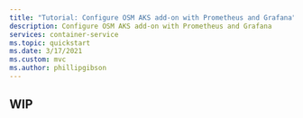 ```yaml
---
title: "Tutorial: Configure OSM AKS add-on with Prometheus and Grafana"
description: Configure OSM AKS add-on with Prometheus and Grafana
services: container-service
ms.topic: quickstart
ms.date: 3/17/2021
ms.custom: mvc
ms.author: phillipgibson
---
```


## WIP
